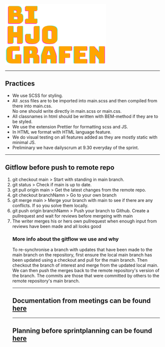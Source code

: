 <img src="assets\bihjografenlogo.png" alt="BiHjoGrafen" height="200px">
<hr>
<h2>Practices</h2>

<ul>
  <li>We use SCSS for styling.</li>
  <li>All .scss files are to be imported into main.scss and then compiled from there into main.css.<br> No one should write directly in main.scss or main.css.</li>
  <li>All classnames in html should be written with BEM-method if they are to be styled.</li>
  <li>We use the extension Prettier for formatting scss and JS.</li>
  <li>In HTML we format with HTML language feature.</li>
  <li>We do visual testing on all features added as they are mostly static with minimal JS.</li>
  <li>Preliminary we have dailyscrum at 9.30 everyday of the sprint.</li>
  </ul>
<hr>

  <h2>Gitflow before push to remote repo</h2>

  <ol>
    <li>git checkout main > Start with standing in main branch. </li>
    <li>git status > Check if main is up to date.</li>
    <li>git pull origin main > Get the latest changes from the remote repo. </li>
    <li>git checkout branchNamn > Go to your own branch</li>
    <li>git merge main > Merge your branch with main to see if there are any conflicts. If so you solve them locally.</li>
    <li>git push origin branchNamn > Push your branch to Github. Create a pullrequest and wait for reviews before mergeing with main</li>
    <li>The writer merges his or hers own pullrequest when enough input from reviews have been made and all looks good</li>
  </ul>

<h3>More info about the gitflow we use and why</h3>

<p>To re-synchronise a branch with updates that have been made to the main branch on the repository, first ensure the local main branch has been updated using a checkout and pull for the main branch. Then checkout the branch of interest and merge from the updated local main. We can then push the merges back to the remote repository's version of the branch. The commits are those that were committed by others to the remote repository's main branch.</p>
<hr>
<h2>Documentation from meetings can be found <a href="https:​​/​/1drv​.ms​/w​/s!Alk0stee7p9FgZUoY0​-AryTYEO2T7A​?e​=​8OitDt">here</a></h2>
<hr>
<h2>Planning before sprintplanning can be found <a href="https://www.figma.com/file/evtqmgEC2pUSZQXHwAIMII/biografsajt?type=whiteboard&node-id=99-9978&t=IsHGt8ssRdGGAksx-0">here</a></h2>
